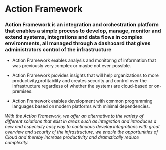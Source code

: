 # Action Framework #

### Action Framework is an integration and orchestration platform that enables a simple process to develop, manage, monitor and extend systems, integrations and data flows in complex environments, all managed through a dashboard that gives administrators control of the infrastructure ###


* Action Framework enables analysis and monitoring of information that was previously very complex or maybe not even possible.


* Action Framework provides insights that will help organizations to more productivity,profitability and creates security and control over the infrastructure regardless of whether the systems are cloud-based or on-premises.


* Action Framework enables development with common programming languages based on modern platforms with minimal dependencies.



*With the Action Framework, we offer an alternative to the variety of different solutions that exist in areas such as integration and introduces a new and especially easy way to continuous develop integrations with great overview and security of the infrastructure, we enable the opportunities of Cloud and thereby increase productivity and dramatically reduce complexity.*
